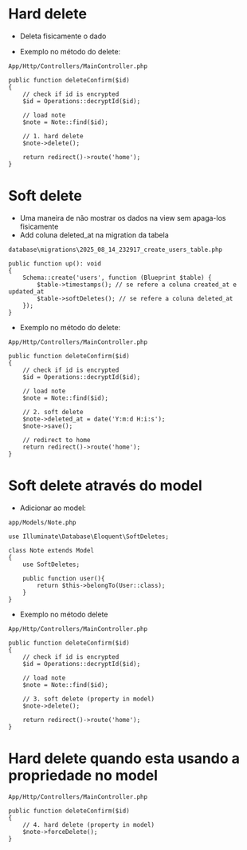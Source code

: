 # Hard delete

- Deleta fisicamente o dado

- Exemplo no método do delete:

```
App/Http/Controllers/MainController.php

public function deleteConfirm($id)
{
	// check if id is encrypted
	$id = Operations::decryptId($id);

	// load note
	$note = Note::find($id);
	
	// 1. hard delete
	$note->delete();

	return redirect()->route('home');
}
```

# Soft delete

- Uma maneira de não mostrar os dados na view sem apaga-los fisicamente
- Add coluna deleted_at na migration da tabela

```
database\migrations\2025_08_14_232917_create_users_table.php

public function up(): void
{
	Schema::create('users', function (Blueprint $table) {
		$table->timestamps(); // se refere a coluna created_at e updated_at
		$table->softDeletes(); // se refere a coluna deleted_at
	});
}
```

- Exemplo no método do delete:

```
App/Http/Controllers/MainController.php

public function deleteConfirm($id)
{
	// check if id is encrypted
	$id = Operations::decryptId($id);

	// load note
	$note = Note::find($id);

	// 2. soft delete
	$note->deleted_at = date('Y:m:d H:i:s');
	$note->save();

	// redirect to home
	return redirect()->route('home');
}
```

# Soft delete através do model

- Adicionar ao model:

```
app/Models/Note.php

use Illuminate\Database\Eloquent\SoftDeletes;

class Note extends Model
{
    use SoftDeletes;
    
    public function user(){
        return $this->belongTo(User::class);
    }
}
```

- Exemplo no método delete

```
App/Http/Controllers/MainController.php

public function deleteConfirm($id)
{
	// check if id is encrypted
	$id = Operations::decryptId($id);

	// load note
	$note = Note::find($id);
	
	// 3. soft delete (property in model)
	$note->delete();

	return redirect()->route('home');
}
```

# Hard delete quando esta usando a propriedade no model

```
App/Http/Controllers/MainController.php

public function deleteConfirm($id)
{
	// 4. hard delete (property in model)
	$note->forceDelete();
}
```

